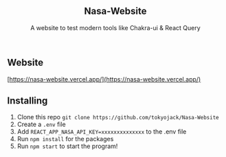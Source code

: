 <h2  align="center">Nasa-Website</h2>
<p  align="center">A website to test modern tools like Chakra-ui & React Query </p>
<br/>

## Website
[https://nasa-website.vercel.app/](https://nasa-website.vercel.app/)

## Installing
1. Clone this repo ```git clone https://github.com/tokyojack/Nasa-Website```
2. Create a ```.env``` file 
3. Add ```REACT_APP_NASA_API_KEY=xxxxxxxxxxxxxx``` to the .env file
4. Run ```npm install```  for the packages
5. Run ```npm start```  to start the program!